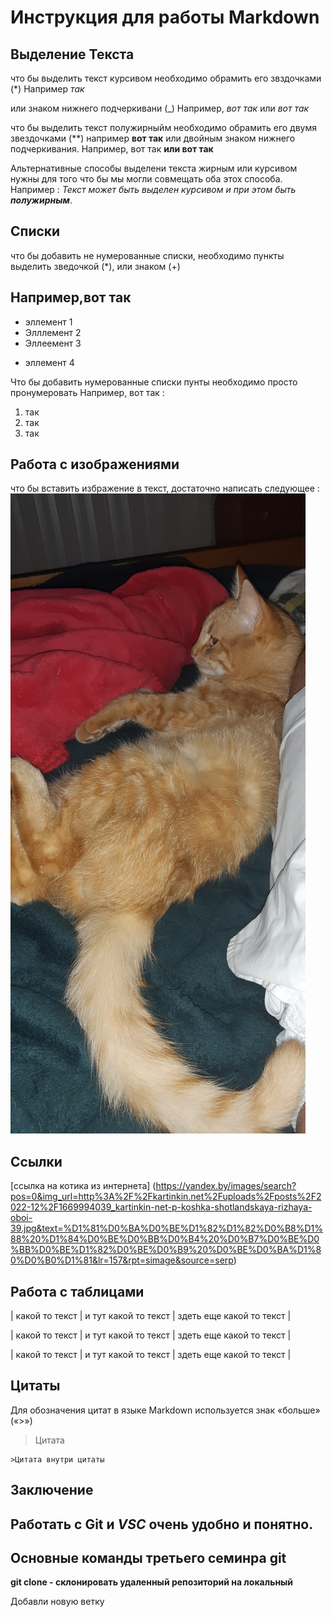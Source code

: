 # Инструкция для работы Markdown

## Выделение Текста

что бы выделить текст курсивом необходимо обрамить его звздочками (*) Например *так*

или знаком нижнего подчеркивани (_) 
Например, *вот так* или _вот так_ 

что бы выделить текст полужирныйм необходимо обрамить его двумя звездочками (**) например **вот так**  или двойным знаком нижнего подчеркивания. Например, вот так __или вот так__

Альтернативные способы выделени текста жирным или курсивом нужны для того что бы мы могли совмещать оба этох способа. 
Например : 
_Текст может быть выделен курсивом и при этом быть **полужирным**_.

## Списки

что бы добавить не нумерованные списки, необходимо пункты выделить зведочкой (*), или знаком (+)


Например,вот так 
---
* эллемент 1
* Элллемент 2
* Эллеемент 3
+ эллемент 4



Что бы добавить нумерованные списки пунты необходимо просто пронумеровать 
Например, вот так : 
1. так
2. так 
3. так 

## Работа с изображениями
что бы вставить избражение в текст, достаточно написать следующее :
![Првиет это Симба](Simba.jpg)

## Ссылки

[ссылка на котика из интернета] (https://yandex.by/images/search?pos=0&img_url=http%3A%2F%2Fkartinkin.net%2Fuploads%2Fposts%2F2022-12%2F1669994039_kartinkin-net-p-koshka-shotlandskaya-rizhaya-oboi-39.jpg&text=%D1%81%D0%BA%D0%BE%D1%82%D1%82%D0%B8%D1%88%20%D1%84%D0%BE%D0%BB%D0%B4%20%D0%B7%D0%BE%D0%BB%D0%BE%D1%82%D0%BE%D0%B9%20%D0%BE%D0%BA%D1%80%D0%B0%D1%81&lr=157&rpt=simage&source=serp)

## Работа с таблицами

| какой то текст | и тут какой то текст | здеть еще какой то текст |

| какой то текст | и тут какой то текст | здеть еще какой то текст |

| какой то текст | и тут какой то текст | здеть еще какой то текст |

## Цитаты

Для обозначения цитат в языке Markdown используется знак «больше» («>»)

> Цитата 

    >Цитата внутри цитаты


## Заключение

## Работать  с Git и *__VSC__* очень удобно и понятно.

## Основные команды третьего семинра git

**git clone - склонировать удаленный репозиторий на локальный**

Добавли новую ветку

